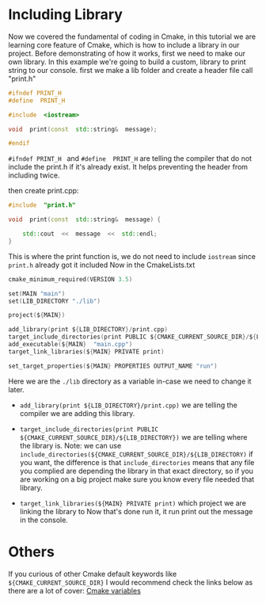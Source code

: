 ﻿# Including Library
Now we covered the fundamental of coding in Cmake, in this tutorial we are learning core feature of Cmake, which is how to include a library in our project. Before demonstrating of how it works, first we need to make our own library. In this example we're going to build a custom, library to print string to our console.
first we make a lib folder and create a header file call "print.h"
```cpp
#ifndef PRINT_H
#define  PRINT_H

#include  <iostream>

void  print(const  std::string&  message);

#endif
```
`#ifndef PRINT_H
` and `#define  PRINT_H` are telling the compiler that do not include the print.h if it's already exist. It helps preventing the header from including twice.

then create print.cpp:
```cpp
#include  "print.h"

void  print(const  std::string&  message) {

	std::cout  <<  message  <<  std::endl;
}
```
This is where the print function is, we do not need to include `iostream` since `print.h` already got it included
Now in the CmakeLists.txt
```c
cmake_minimum_required(VERSION 3.5)

set(MAIN "main")
set(LIB_DIRECTORY "./lib")

project(${MAIN})

add_library(print ${LIB_DIRECTORY}/print.cpp)
target_include_directories(print PUBLIC ${CMAKE_CURRENT_SOURCE_DIR}/${LIB_DIRECTORY})
add_executable(${MAIN}  "main.cpp")
target_link_libraries(${MAIN} PRIVATE print)

set_target_properties(${MAIN} PROPERTIES OUTPUT_NAME "run")
```
Here we are the `./lib` directory as a variable in-case we need to change it later.
- `add_library(print ${LIB_DIRECTORY}/print.cpp)` we are telling the compiler we are adding this library. 
- `target_include_directories(print PUBLIC ${CMAKE_CURRENT_SOURCE_DIR}/${LIB_DIRECTORY})` we are telling where the library is. 
Note: we can use `include_directories(${CMAKE_CURRENT_SOURCE_DIR}/${LIB_DIRECTORY)` if you want, the difference is that `include_directories` means that any file you complied are depending the library in that exact directory, so if you are working on a big project make sure you know every file needed that library.

- `target_link_libraries(${MAIN} PRIVATE print)` which project we are linking the library to
Now that's done run it, it run print out the message in the console.
# Others
If you curious of other Cmake default keywords like `${CMAKE_CURRENT_SOURCE_DIR}` I would recommend check the links below as there are a lot of cover:
[Cmake variables](https://cmake.org/cmake/help/latest/manual/cmake-variables.7.html)
